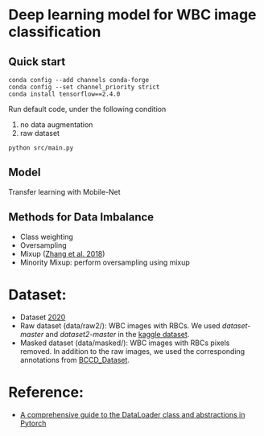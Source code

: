 # Deep learning model for WBC image classification
## Quick start
```
conda config --add channels conda-forge
conda config --set channel_priority strict
conda install tensorflow==2.4.0
```
Run default code, under the following condition
1. no data augmentation
2. raw dataset
```
python src/main.py
```
## Model
Transfer learning with Mobile-Net
## Methods for Data Imbalance
- Class weighting
- Oversampling
- Mixup ([Zhang et al. 2018](https://arxiv.org/pdf/1710.09412.pdf))
- Minority Mixup: perform oversampling using mixup

# Dataset:
- Dataset [2020](https://data.mendeley.com/datasets/snkd93bnjr/1)
- Raw dataset (data/raw2/): WBC images with RBCs. We used *dataset-master* and *dataset2-master* in the [kaggle dataset](https://www.kaggle.com/paultimothymooney/blood-cells).
- Masked dataset (data/masked/): WBC images with RBCs pixels removed. In addition to the raw images, we used the corresponding annotations from [BCCD_Dataset](https://www.kaggle.com/surajiiitm/bccd-dataset).

# Reference:
- [A comprehensive guide to the DataLoader class and abstractions in Pytorch](https://blog.paperspace.com/dataloaders-abstractions-pytorch/)
